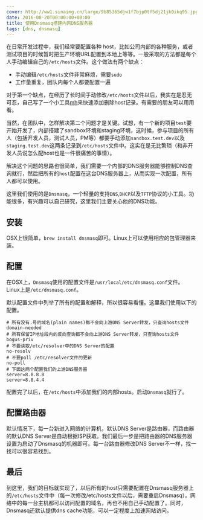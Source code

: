 ```yaml
---
cover: http://ww1.sinaimg.cn/large/9b85365djw1f7bjp0tf5dj21jk0ikq95.jpg
date: 2016-08-20T00:00:00+08:00
title: 使用Dnsmasq搭建内网DNS服务器
tags: [dns, dnsmasq]
---
```

在日常开发过程中，我们经常要配置各种
host，比如公司内部的各种服务，或者测试项目的时候暂时把生产环境URL配置到本地上等等。一般采取的方法都是每个人手动编辑自己的`/etc/hosts`文件。这个做法有两个缺点：

- 手动编辑`/etc/hosts`文件非常麻烦，需要`sudo`
- 工作量重复，团队内每个人都要配置一遍

<!--more-->

对于第一个缺点，在经历了长时间手动修改`/etc/hosts`文件以后，我实在是忍无可忍，自己写了一个小工具[mh](https://github.com/fate-lovely/mh)来快速添加删除host记录。有需要的朋友可以用用看。

当然，在团队中，怎样解决第二个问题才是关键。试想，有一个新的项目`test`要开始开发了，内部搭建了sandbox环境和staging环境，这时候，参与项目的所有人（包括开发人员，测试人员，PM等）都要手动添加`sandbox.test.dev`以及`staging.test.dev`这两条记录到`/etc/hosts`文件中。这实在是无比繁琐（和非开发人员说怎么配host也是一件很痛苦的事情）。

解决这个问题的思路也很简单，我们需要一个内部的DNS服务器能够控制DNS查询就行，然后把所有的`host`配置在这台DNS服务器上，从而实现一次配置，所有人都可以使用。

这里我们使用的是`Dnsmasq`，一个轻量的支持`DNS`,`DHCP`以及`TFTP`协议的小工具。功能很多，有兴趣可以自己研究，这里我们主要关心他的DNS功能。

## 安装

OSX上很简单，`brew install dnsmasq`即可。Linux上可以使用相应的包管理器来装。

## 配置

在OSX上，`Dnsmasq`使用的配置文件是`/usr/local/etc/dnsmasq.conf`文件。Linux上是`/etc/dnsmasq.conf`。

默认配置文件中列举了所有的配置和解释，所以很容易看懂。这里我们使用以下的配置。

```text
# 所有没有.号的域名(plain names)都不会向上游DNS Server转发，只查询hosts文件
domain-needed
# 所有保留IP地址段内的反向查询都不会向上游DNS Server转发，只查询hosts文件
bogus-priv
# 不要读取/etc/resolver中的DNS Server的配置
no-resolv
# 不要poll /etc/resolver文件的更新
no-poll
# 下面这两个配置我们的上游DNS服务器
server=8.8.8.8
server=8.8.4.4
```

配置完了以后，在`/etc/hosts`中添加我们的内部hosts。启动`Dnsmasq`就行了。

## 配置路由器

默认情况下，每一台新进入网络的计算机，默认DNS Server是路由器，而路由器的默认DNS Server是自动根据ISP获取。我们最后一步是把路由器的DNS服务器设置为启动了Dnsmasq的机器即可。每一台路由器修改DNS Server不一样，找一找可以很容易找到。

## 最后

到这里，我们的目标就实现了，以后所有的host只需要配置在Dnsmasq服务器上的`/etc/hosts`文件中（每一次修改/etc/hosts文件以后，需要重启Dnsmasq）。网络中的每一台主机都可以访问配置的域名，再也不用自己手动配置了。同时，Dnsmasq还默认提供dns cache功能，可以一定程度上加速网站访问。

